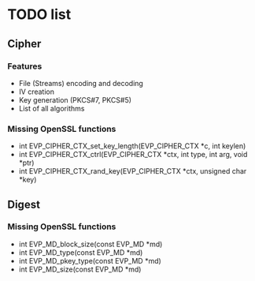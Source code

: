 # TODO list

## Cipher

### Features
- File (Streams) encoding and decoding
- IV creation
- Key generation (PKCS#7, PKCS#5)
- List of all algorithms

### Missing OpenSSL functions
- int EVP_CIPHER_CTX_set_key_length(EVP_CIPHER_CTX *c, int keylen)
- int EVP_CIPHER_CTX_ctrl(EVP_CIPHER_CTX *ctx, int type, int arg, void *ptr)
- int EVP_CIPHER_CTX_rand_key(EVP_CIPHER_CTX *ctx, unsigned char *key)


## Digest

### Missing OpenSSL functions
- int EVP_MD_block_size(const EVP_MD *md)
- int EVP_MD_type(const EVP_MD *md)
- int EVP_MD_pkey_type(const EVP_MD *md)
- int EVP_MD_size(const EVP_MD *md)
